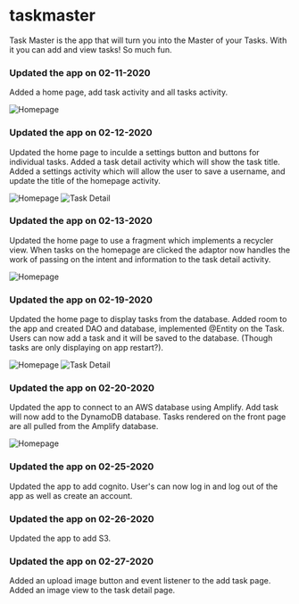 # taskmaster

Task Master is the app that will turn you into the Master of your Tasks. With it you can add and view tasks! So much fun.

### Updated the app on 02-11-2020
Added a home page, add task activity and all tasks activity. 

![Homepage](screenshots/home.png)


### Updated the app on 02-12-2020
Updated the home page to inculde a settings button and buttons for individual tasks. Added a task detail activity which will show the task title. Added a settings activity which will allow the user to save a username, and update the title of the homepage activity.

![Homepage](screenshots/home2.png)
![Task Detail](screenshots/detail.png)

### Updated the app on 02-13-2020
Updated the home page to use a fragment which implements a recycler view. When tasks on the homepage are clicked the adaptor now handles the work of passing on the intent and information to the task detail activity.

![Homepage](screenshots/taskmaster.png)

### Updated the app on 02-19-2020
Updated the home page to display tasks from the database. Added room to the app and created DAO and database, implemented @Entity on the Task. Users can now add a task and it will be saved to the database. (Though tasks are only displaying on app restart?).

![Homepage](screenshots/room1.png)
![Task Detail](screenshots/room2.png)

### Updated the app on 02-20-2020
Updated the app to connect to an AWS database using Amplify. Add task will now add to the DynamoDB database. Tasks rendered on the front page are all pulled from the Amplify database.

![Homepage](screenshots/amplify.png)


### Updated the app on 02-25-2020
Updated the app to add cognito. User's can now log in and log out of the app as well as create an account.


### Updated the app on 02-26-2020
Updated the app to add S3.

### Updated the app on 02-27-2020
Added an upload image button and event listener to the add task page. Added an image view to the task detail page.



